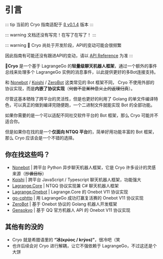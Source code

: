 # 引言 <Badge type="warning" text="beta" />

::: tip
当前的 Cryo 指南适配于 [β v0.1.4](https://github.com/machinacanis/cryo/releases/tag/v0.1.4) 版本
:::

::: warning 
文档还没有写完！在写了在写了！
:::

::: warning
🚧 Cryo 尚处于开发阶段，API的变动可能会很频繁

因此指南有可能还没有跟进API的变动，请以 [API Reference](https://pkg.go.dev/github.com/machinacanis/cryo) 为准
:::

**🧊Cryo** 是一个基于 LagrangeGo 的**轻量级聊天机器人框架**，通过一个额外的事件总线来处理多个 LagrangeGo 实例的消息事件，以此提供更好的多Bot连接支持。

和 [Nonebot](https://nonebot.dev/docs/) / [Koishi](https://koishi.chat/zh-CN/) / [ZeroBot](https://github.com/wdvxdr1123/ZeroBot) 这类常见的 Bot 框架不同， Cryo 不使用外部的协议实现，而是**内嵌了协议实现**（~~何尝不是某种意义上的返璞归真~~）。

尽管这基本牺牲了跨平台的灵活性，但是也更好的利用了 Golang 的单文件编译特色，可以真正的做到编译完随便跑，一个二进制文件就能实现 Bot 的全部功能。

如果你需要的是一个可以适配不同社交软件平台的 Bot 框架，那么 Cryo 可能并不适合你。

但是如果你在找的是一个**仅面向 NTQQ 平台**的，简单好用功能丰富的 Bot 框架，那么 Cryo 应该会是一个不错的选择。

## 你在找这些吗？

- [Nonebot](https://nonebot.dev/docs/) | 跨平台 Python 异步聊天机器人框架，它是 Cryo 许多设计的灵感来源（~~抄袭目标~~）
- [Koishi](https://koishi.chat/zh-CN/) | 跨平台 JavaScript / Typescript 聊天机器人框架，功能强大
- [Lagrange.Core](https://lagrangedev.github.io/Lagrange.Doc/Lagrange.Core/) | NTQQ 协议实现兼 C# 聊天机器人框架
- [Lagrange.Onebot](https://lagrangedev.github.io/Lagrange.Doc/Lagrange.OneBot/) | Lagrange.Core 的 Onebot V11 协议实现
- [go-cqhttp](https://github.com/LagrangeDev/go-cqhttp) | 用 LagrangeGo 成功打赢复活赛的 Onebot V11 协议实现
- [ZeroBot](https://github.com/wdvxdr1123/ZeroBot) | 基于 Onebot 协议的 Golang 机器人开发框架
- [Gensokyo](https://github.com/Hoshinonyaruko/Gensokyo) | 基于 QQ 官方机器人 API 的 Onebot V11 协议实现

## 其他有的没的

- Cryo 就是希腊语里的 **“冰(κρύος / krýos)”**，很冷吧（笑
- 也许后续会对 Cryo 进行解耦，让它不强依赖于 LagrangeGo，不过这还是个大饼


